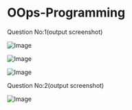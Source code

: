 # OOps-Programming
Question No:1(output screenshot)

![Image](https://github.com/user-attachments/assets/ac9247dd-ce51-4cdb-a6f4-546f3f244087)

![Image](https://github.com/user-attachments/assets/481ee08e-f5bb-4389-b213-cc1d4ade4c71)

![Image](https://github.com/user-attachments/assets/9c562d5c-0f05-4dd9-a39a-e95273e04f2b)

Question No:2(output screenshot)

![Image](https://github.com/user-attachments/assets/0ff66f0e-385f-48ba-9572-87f08260a9e2)
